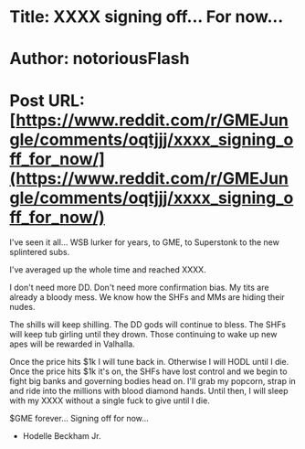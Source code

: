 # Title: XXXX signing off... For now...
# Author: notoriousFlash
# Post URL: [https://www.reddit.com/r/GMEJungle/comments/oqtjjj/xxxx_signing_off_for_now/](https://www.reddit.com/r/GMEJungle/comments/oqtjjj/xxxx_signing_off_for_now/)


I've seen it all... WSB lurker for years, to GME, to Superstonk to the new splintered subs.

I've averaged up the whole time and reached XXXX.

I don't need more DD. Don't need more confirmation bias. My tits are already a bloody mess. We know how the SHFs and MMs are hiding their nudes.

The shills will keep shilling. The DD gods will continue to bless. The SHFs will keep tub girling until they drown. Those continuing to wake up new apes will be rewarded in Valhalla.

Once the price hits $1k I will tune back in. Otherwise I will HODL until I die. Once the price hits $1k it's on, the SHFs have lost control and we begin to fight big banks and governing bodies head on. I'll grab my popcorn, strap in and ride into the millions with blood diamond hands. Until then, I will sleep with my XXXX without a single fuck to give until I die.

$GME forever... Signing off for now...

- Hodelle Beckham Jr.